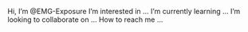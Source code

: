 Hi, I’m @EMG-Exposure
I’m interested in ...
I’m currently learning ...
I’m looking to collaborate on ...
How to reach me ...

<!---
EMG-Exposure/EMG-Exposure is a special repository because its `README.md` (this file) appears on your GitHub profile.
You can click the Preview link to take a look at your changes.
--->
